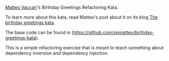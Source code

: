 [Matteo Vaccari](http://matteo.vaccari.name/blog/)'s Birthday Greetings Refactoring Kata.

To learn more about this kata, read Matteo's post about it on its blog [The birthday greetings kata](http://matteo.vaccari.name/blog/archives/154).

The base code can be found in (https://github.com/xpmatteo/birthday-greetings-kata).

This is a simple refactoring exercise that is meant to teach something about dependency inversion and dependency injection.
